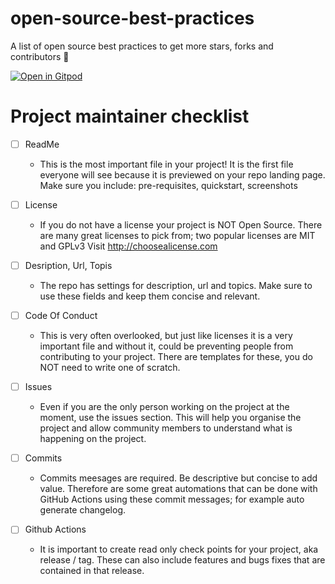# open-source-best-practices
A list of open source best practices to get more stars, forks and contributors 🥳

[![Open in Gitpod](https://gitpod.io/button/open-in-gitpod.svg)](https://gitpod.io/#https://github.com/krishguptadev/open-source-best-practices)

# Project maintainer checklist
- [ ] ReadMe
  * This is the most important file in your project! It is the first file
  everyone will see because it is previewed on your repo landing
  page. Make sure you include: pre-requisites, quickstart,
  screenshots

- [ ] License
  * If you do not have a license your project is NOT Open Source.
There are many great licenses to pick from; two popular licenses
are MIT and GPLv3
Visit http://choosealicense.com

- [ ] Desription, Url, Topis
  * The repo has settings for description, url and topics. Make sure to
use these fields and keep them concise and relevant.


- [ ] Code Of Conduct
  * This is very often overlooked, but just like licenses it is a very
important file and without it, could be preventing people from
contributing to your project. There are templates for these, you do
NOT need to write one of scratch.


- [ ] Issues
  * Even if you are the only person working on the project at the
moment, use the issues section. This will help you organise the
project and allow community members to understand what is
happening on the project.

- [ ] Commits
   * Commits meesages are required. Be descriptive but concise to
add value. Therefore are some great automations that can be
done with GitHub Actions using these commit messages; for
example auto generate changelog.

- [ ] Github Actions
   * It is important to create read only check points for your project,
aka release / tag. These can also include features and bugs fixes
that are contained in that release.


